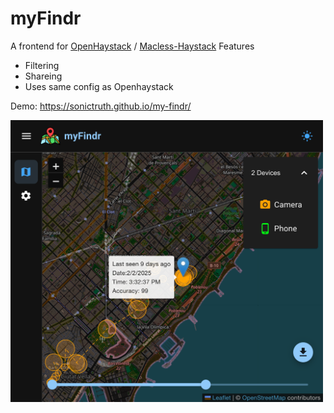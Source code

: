 # myFindr

A frontend for [OpenHaystack](https://github.com/seemoo-lab/openhaystack) / [Macless-Haystack](https://github.com/dchristl/macless-haystack)
Features
- Filtering
- Shareing
- Uses same config as Openhaystack

Demo:
https://sonictruth.github.io/my-findr/


 
<img src="https://raw.githubusercontent.com/sonictruth/my-findr/refs/heads/main/screen.png" width="500">
